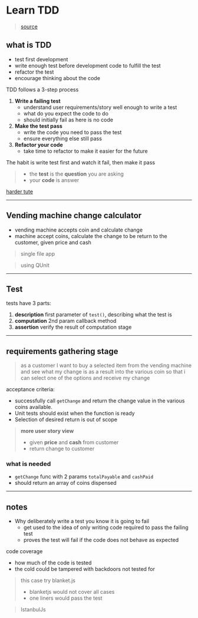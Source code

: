 # Learn TDD

> [source](https://github.com/dwyl/learn-tdd)

## what is TDD

- test first development
- write enough test before development code to fulfill the test
- refactor the test
- encourage thinking about the code 

TDD follows a 3-step process
1. **Write a failing test**
   - understand user requirements/story well enough to write a test
   - what do you expect the code to do
   - should initially fail as here is no code
2. **Make the test pass**
   - write the code you need to pass the test
   - ensure everything else still pass
3. **Refactor your code**
   - take time to refactor to make it easier for the future

The habit is write test first and watch it fail, then make it pass

> - the **test** is the **question** you are asking
> - your **code** is answer

[harder tute](https://github.com/dwyl/javascript-todo-list-tutorial)

---

## Vending machine change calculator

- vending machine accepts coin and calculate change
- machine accept coins, calculate the change to be return to the customer, given price and cash

> single file app

> using QUnit 

---

## Test

tests have 3 parts: 
1. **description** first parameter of `test()`, describing what the test is
2. **computation** 2nd param callback method
3. **assertion** verify the result of computation stage

---

## requirements gathering stage

> as a customer I want to buy a selected item from the vending machine and see what my change is as a result into the various coin so that i can select one of the options and receive my change

acceptance criteria:
- successfully call `getChange` and return the change value in the various coins available.
- Unit tests should exist when the function is ready
- Selection of desired return is out of scope

> **more user story view**
> - given **price** and **cash** from customer
> - return change to customer

### what is needed

- `getChange` func with 2 params `totalPayable` and `cashPaid`
- should return an array of coins dispensed

---

## notes

- Why deliberately write a test you know it is going to fail
  - get used to the idea of only writing code required to pass the failing test
  - proves the test will fail if the code does not behave as expected

code coverage
- how much of the code is tested
- the cold could be tampered with backdoors not tested for

> this case try blanket.js 
> - blanketjs would not cover all cases
> - one liners would pass the test

> IstanbulJs